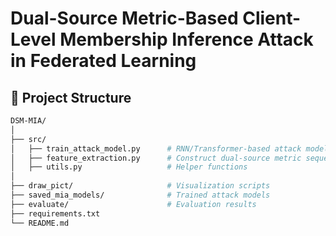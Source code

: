 # Dual-Source Metric-Based Client-Level Membership Inference Attack in Federated Learning
## 📂 Project Structure

```bash
DSM-MIA/
│
├── src/
│   ├── train_attack_model.py      # RNN/Transformer-based attack model
│   ├── feature_extraction.py      # Construct dual-source metric sequences
│   ├── utils.py                   # Helper functions
│
├── draw_pict/                     # Visualization scripts
├── saved_mia_models/              # Trained attack models
├── evaluate/                      # Evaluation results
├── requirements.txt
└── README.md
